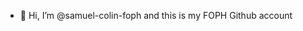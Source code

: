 - 👋 Hi, I’m @samuel-colin-foph and this is my FOPH Github account


<!---
samuel-colin-foph/samuel-colin-foph is a ✨ special ✨ repository because its `README.md` (this file) appears on your GitHub profile.
You can click the Preview link to take a look at your changes.
--->
